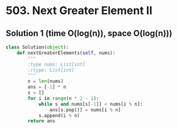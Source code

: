 # 503. Next Greater Element II

## Solution 1 (time O(log(n)), space O(log(n)))

```python
class Solution(object):
    def nextGreaterElements(self, nums):
        """
        :type nums: List[int]
        :rtype: List[int]
        """
        n = len(nums)
        ans = [-1] * n
        s = []
        for i in range(n * 2 - 1):
            while s and nums[s[-1]] < nums[i % n]:
                ans[s.pop()] = nums[i % n]
            s.append(i % n)
        return ans
```
